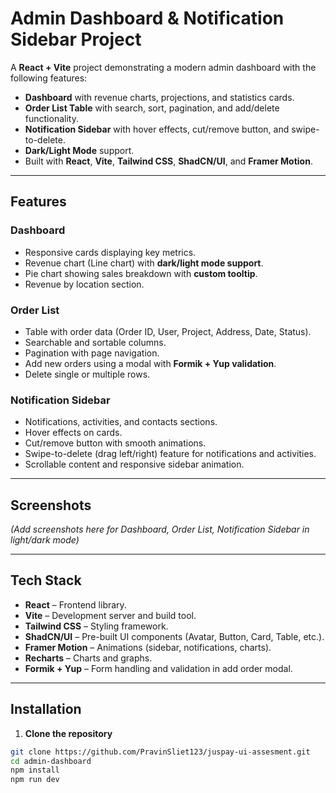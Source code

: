 # Admin Dashboard & Notification Sidebar Project

A **React + Vite** project demonstrating a modern admin dashboard with the following features:

- **Dashboard** with revenue charts, projections, and statistics cards.
- **Order List Table** with search, sort, pagination, and add/delete functionality.
- **Notification Sidebar** with hover effects, cut/remove button, and swipe-to-delete.
- **Dark/Light Mode** support.
- Built with **React**, **Vite**, **Tailwind CSS**, **ShadCN/UI**, and **Framer Motion**.

---

## Features

### Dashboard
- Responsive cards displaying key metrics.
- Revenue chart (Line chart) with **dark/light mode support**.
- Pie chart showing sales breakdown with **custom tooltip**.
- Revenue by location section.

### Order List
- Table with order data (Order ID, User, Project, Address, Date, Status).
- Searchable and sortable columns.
- Pagination with page navigation.
- Add new orders using a modal with **Formik + Yup validation**.
- Delete single or multiple rows.

### Notification Sidebar
- Notifications, activities, and contacts sections.
- Hover effects on cards.
- Cut/remove button with smooth animations.
- Swipe-to-delete (drag left/right) feature for notifications and activities.
- Scrollable content and responsive sidebar animation.

---

## Screenshots

*(Add screenshots here for Dashboard, Order List, Notification Sidebar in light/dark mode)*

---

## Tech Stack

- **React** – Frontend library.  
- **Vite** – Development server and build tool.  
- **Tailwind CSS** – Styling framework.  
- **ShadCN/UI** – Pre-built UI components (Avatar, Button, Card, Table, etc.).  
- **Framer Motion** – Animations (sidebar, notifications, charts).  
- **Recharts** – Charts and graphs.  
- **Formik + Yup** – Form handling and validation in add order modal.

---

## Installation

1. **Clone the repository**

```bash
git clone https://github.com/PravinSliet123/juspay-ui-assesment.git
cd admin-dashboard
npm install
npm run dev
